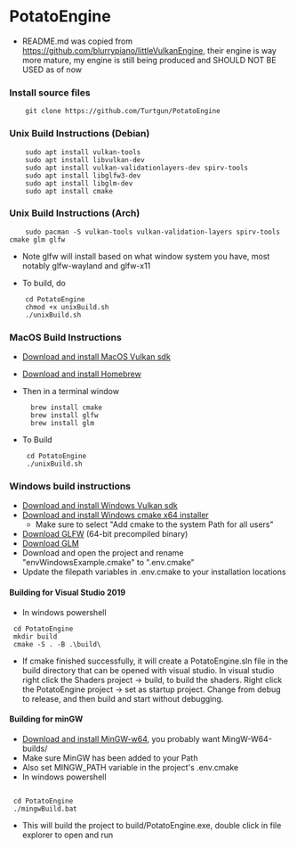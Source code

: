# PotatoEngine

- README.md was copied from https://github.com/blurrypiano/littleVulkanEngine, their engine is way more mature, my engine is still being produced and SHOULD NOT BE USED as of now

### Install source files 

```
    git clone https://github.com/Turtgun/PotatoEngine
```

### Unix Build Instructions (Debian)
```
    sudo apt install vulkan-tools
    sudo apt install libvulkan-dev
    sudo apt install vulkan-validationlayers-dev spirv-tools
    sudo apt install libglfw3-dev
    sudo apt install libglm-dev
    sudo apt install cmake
```

### Unix Build Instructions (Arch)

```
    sudo pacman -S vulkan-tools vulkan-validation-layers spirv-tools cmake glm glfw
```

- Note glfw will install based on what window system you have, most notably glfw-wayland and glfw-x11


- To build, do
```
    cd PotatoEngine
    chmod +x unixBuild.sh
    ./unixBuild.sh
```

### MacOS Build Instructions

- [Download and install MacOS Vulkan sdk](https://vulkan.lunarg.com/)
  
- [Download and install Homebrew](https://brew.sh/)

- Then in a terminal window
  ```
    brew install cmake
    brew install glfw
    brew install glm
  ```
 
- To Build
   ```
    cd PotatoEngine
    ./unixBuild.sh
   ```

### Windows build instructions

- [Download and install Windows Vulkan sdk](https://vulkan.lunarg.com/)
- [Download and install Windows cmake x64 installer](https://cmake.org/download/)
  - Make sure to select "Add cmake to the system Path for all users" 
- [Download GLFW](https://www.glfw.org/download.html) (64-bit precompiled binary)
- [Download GLM](https://github.com/g-truc/glm/releases)
- Download and open the project and rename "envWindowsExample.cmake" to ".env.cmake"
- Update the filepath variables in .env.cmake to your installation locations

#### Building for Visual Studio 2019

- In windows powershell
  
 ```
  cd PotatoEngine
  mkdir build
  cmake -S . -B .\build\
  ```  
- If cmake finished successfully, it will create a PotatoEngine.sln file in the build directory that can be opened with visual studio. In visual studio right click the Shaders project -> build, to build the shaders. Right click the PotatoEngine project -> set as startup project. Change from debug to release, and then build and start without debugging.

#### Building for minGW

- [Download and install MinGW-w64](https://www.mingw-w64.org/downloads/), you probably want MingW-W64-builds/
- Make sure MinGW has been added to your Path
- Also set MINGW_PATH variable in the project's .env.cmake
- In windows powershell
  
 ```

  cd PotatoEngine
  ./mingwBuild.bat
  ```
- This will build the project to build/PotatoEngine.exe, double click in file explorer to open and run 
